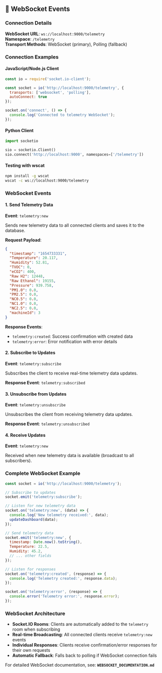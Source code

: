 ## 🔌 WebSocket Events

### Connection Details

**WebSocket URL**: `ws://localhost:9000/telemetry`  
**Namespace**: `/telemetry`  
**Transport Methods**: WebSocket (primary), Polling (fallback)

### Connection Examples

#### JavaScript/Node.js Client
```javascript
const io = require('socket.io-client');

const socket = io('http://localhost:9000/telemetry', {
  transports: ['websocket', 'polling'],
  autoConnect: true
});

socket.on('connect', () => {
  console.log('Connected to telemetry WebSocket');
});
```

#### Python Client
```python
import socketio

sio = socketio.Client()
sio.connect('http://localhost:9000', namespaces=['/telemetry'])
```

#### Testing with wscat
```bash
npm install -g wscat
wscat -c ws://localhost:9000/telemetry
```

### WebSocket Events

#### 1. Send Telemetry Data

**Event**: `telemetry:new`

Sends new telemetry data to all connected clients and saves it to the database.

**Request Payload**:
```json
{
  "timestamp": "1654733331",
  "Temperature": 20.117,
  "Humidity": 52.81,
  "TVOC": 0,
  "eCO2": 400,
  "Raw H2": 12448,
  "Raw Ethanol": 19155,
  "Pressure": 939.758,
  "PM1.0": 0.0,
  "PM2.5": 0.0,
  "NC0.5": 0.0,
  "NC1.0": 0.0,
  "NC2.5": 0.0,
  "machineId": 3
}
```

**Response Events**:
- `telemetry:created`: Success confirmation with created data
- `telemetry:error`: Error notification with error details

#### 2. Subscribe to Updates

**Event**: `telemetry:subscribe`

Subscribes the client to receive real-time telemetry data updates.

**Response Event**: `telemetry:subscribed`

#### 3. Unsubscribe from Updates

**Event**: `telemetry:unsubscribe`

Unsubscribes the client from receiving telemetry data updates.

**Response Event**: `telemetry:unsubscribed`

#### 4. Receive Updates

**Event**: `telemetry:new`

Received when new telemetry data is available (broadcast to all subscribers).

### Complete WebSocket Example

```javascript
const socket = io('http://localhost:9000/telemetry');

// Subscribe to updates
socket.emit('telemetry:subscribe');

// Listen for new telemetry data
socket.on('telemetry:new', (data) => {
  console.log('New telemetry received:', data);
  updateDashboard(data);
});

// Send telemetry data
socket.emit('telemetry:new', {
  timestamp: Date.now().toString(),
  Temperature: 22.5,
  Humidity: 45.2,
  // ... other fields
});

// Listen for responses
socket.on('telemetry:created', (response) => {
  console.log('Telemetry created:', response.data);
});

socket.on('telemetry:error', (response) => {
  console.error('Telemetry error:', response.error);
});
```

### WebSocket Architecture

- **Socket.IO Rooms**: Clients are automatically added to the `telemetry` room when subscribing
- **Real-time Broadcasting**: All connected clients receive `telemetry:new` events
- **Individual Responses**: Clients receive confirmation/error responses for their own requests
- **Automatic Fallback**: Falls back to polling if WebSocket connection fails

For detailed WebSocket documentation, see: **`WEBSOCKET_DOCUMENTATION.md`**
